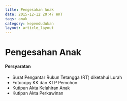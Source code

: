 ```yaml
---
title: Pengesahan Anak
date: 2015-12-12 20:47 HKT
tags: anak
category: kependudukan
layout: article_layout
---
```

# Pengesahan Anak

#### Persyaratan
- Surat Pengantar Rukun Tetangga (RT) diketahui Lurah
- Fotocopy KK dan KTP Pemohon
- Kutipan Akta Kelahiran Anak
- Kutipan Akta Perkawinan
